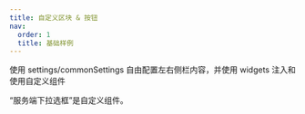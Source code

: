 ```yaml
---
title: 自定义区块 & 按钮
nav:
  order: 1
  title: 基础样例
---
```


使用 settings/commonSettings 自由配置左右侧栏内容，并使用 widgets 注入和使用自定义组件

“服务端下拉选框”是自定义组件。

<code src='./Demo3.jsx' />
